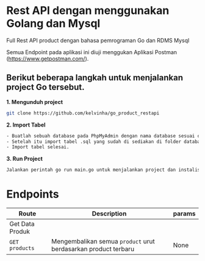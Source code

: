 # Rest API dengan menggunakan Golang dan Mysql

Full Rest API product dengan bahasa pemrograman Go dan RDMS Mysql

Semua Endpoint pada aplikasi ini diuji menggukan Aplikasi Postman (https://www.getpostman.com/).

## Berikut beberapa langkah untuk menjalankan project Go tersebut.

**1. Mengunduh project**

```bash
git clone https://github.com/kelvinha/go_product_restapi

```

**2. Import Tabel**

```bash
- Buatlah sebuah database pada PhpMyAdmin dengan nama database sesuai dengan yang ada pada folder config.
- Setelah itu import tabel .sql yang sudah di sediakan di folder database
- Import tabel selesai.

```

**3. Run Project**

```bash
Jalankan perintah go run main.go untuk menjalankan project dan instalisasi package / library yang dibutuhkan

```

# Endpoints

| Route | Description | params |
| --- | --- | --- |
| Get Data Produk |
| `GET products` | Mengembalikan semua `product` urut berdasarkan product terbaru | None |

<br>

